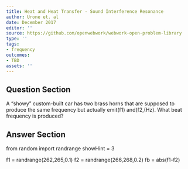 ```yaml
---
title: Heat and Heat Transfer - Sound Interference Resonance
author: Urone et. al
date: December 2017
editor: ''
source: https://github.com/openwebwork/webwork-open-problem-library
type: ''
tags:
- frequency
outcomes:
- TBD
assets: ''
---
```


## Question Section 

A “showy” custom-built car has two brass horns that are supposed to produce the
same frequency but actually emit(f1) and(f2,(Hz). What beat frequency is
produced?


## Answer Section

from random import randrange
showHint = 3

f1 = randrange(262,265,0.1)
f2 = randrange(266,268,0.2)
fb = abs(f1-f2)